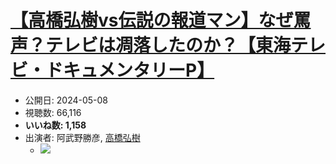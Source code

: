 # [【高橋弘樹vs伝説の報道マン】なぜ罵声？テレビは凋落したのか？【東海テレビ・ドキュメンタリーP】](https://www.youtube.com/watch?v=LJ7cEZwGV8A)
-   公開日: 2024-05-08
-   視聴数: 66,116
-   **いいね数: 1,158**
-   出演者: 阿武野勝彦, [高橋弘樹](/rehacq_fan/people/高橋弘樹 "wikilink")
    - [![](https://img.youtube.com/vi/LJ7cEZwGV8A/hqdefault.jpg)](https://www.youtube.com/watch?v=LJ7cEZwGV8A)
